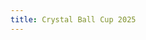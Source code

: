 ```yaml
---
title: Crystal Ball Cup 2025
---
```


<link rel="preload" as="script" href="./main.bc.js">

<script defer src="https://cdn.plot.ly/plotly-3.0.3.min.js"></script>
<script defer src="https://cdnjs.cloudflare.com/ajax/libs/sql.js/1.8.0/sql-wasm.js"></script>
<script defer src="./main.bc.js"></script>

<div id="app"></div>
